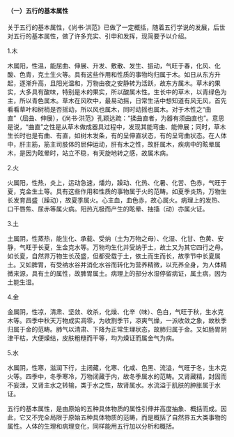 #### （一）五行的基本属性

关于五行的基本属性，《尚书·洪范》已做了一定概括，随着五行学说的发展，后世对五行的基本属性，做了许多充实、引申和发挥，现简要予以介绍。

1.木

木属阳，性温，能屈曲、伸展、升发、敷散、发生、振动，气旺于春，化风、化酸、色青，克土生火等。具有这些作用和性质的事物均归属于木。如日从东方升起，逐渐升高，且阳光温和，万物由夜之安静转为活跃，故东方属木。草木的果实，大多具有酸味，特别是木的果实，所以酸属木性。生长中的草木，以青绿色为主，所以青色属木。草木在风吹中，最易动摇，日常生活中想知道有风无风，首先看看草叶和树梢是否摇动，所以风也属木，同时动摇也属木。对于木性之“曲直”（屈曲、伸展），《尚书·洪范》孔颖达疏：“揉曲直者，为器有须曲直也”。意思是说，“曲直”之性是从草木做成器具过程中，发现其能弯曲、能伸展；同时，草木生长时也是有曲、有直，如树木发条，有的呈伸直状态，有的呈弯曲状态。在人体中，肝主筋，筋主司肢体的屈伸运动，肝有木之性，故肝属木，疾病中的眩晕属木，是因为眩晕时，站立不稳，有天旋地转之感，故属木病。

2.火

火属阳，性热，炎上，运动急速，燔灼，躁动、化热、化暑、化苦、色赤，气旺于夏，克金生土等。具有这些作用和性质的事物属于火的范畴。如夏季炎热，万物生长发育昌盛（躁动），故夏季属火。心主血，血色赤，故心属火。病理上的发热、口干唇焦、尿赤等属火病。阳热亢极而产生的眩晕、抽搐（动）亦属火证。

3.土

土属阴，性蒸热，能生化、承载、受纳（土为万物之母）、化湿、化甘、色黄、安静，气旺于长夏，生金克水等。万物均生化并受纳于土，故土又为其它四行之母。如长夏，自然界万物生长茂盛，但都受载于土，依土而生而长，故季节中长夏属土。又如脾胃，有受纳水谷并消化水谷而转化为营养精微，以充养全身，为人体精微来源，具有土的属性，故脾胃属土。病理上的部分水湿停留病证，属土病，因为土能生湿。

4.金

金属阴，性凉，清肃、坚敛、收杀，化燥、化辛（味）、色白，气旺于秋，生水克木等。四季中秋天万物成实凋零，为收割季节，凉爽气燥，一派收敛之象，故秋季归属于金的范畴。肺气以清肃、下降为正常生理状态，故肺归属于金。又如肠胃阴津干枯，大便燥结，皮肤粗糙而干等，均为燥证而属金气为病。

5.水

水属阴，性寒，滋润下行，主闭藏，化寒、化咸、色黑、流溢，气旺于冬，生木克火等。四季中，冬季寒冷，万物闭藏于内，故冬季属水的范畴。又肾藏精，封固而不妄泄，又肾主水之转输，类于水之性，故肾属水。水流溢于肌肤的肿胀属于水证。

五行的基本属性，是由原始的五种具体物质的属性引伸并高度抽象、概括而成。因此，它又不完全局限于原始五种具体物质的范畴，而是概括了自然界五大类事物的属性。人体的生理和病理变化，同样能用五行加以分析和概括。

